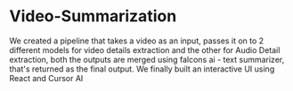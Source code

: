 # Video-Summarization
We created a pipeline that takes a video as an input, passes it on to 2 different models for video details extraction and the other for Audio Detail extraction, both the outputs are merged using falcons ai - text summarizer, that's returned as the final output. We finally built an interactive UI using React and Cursor AI
